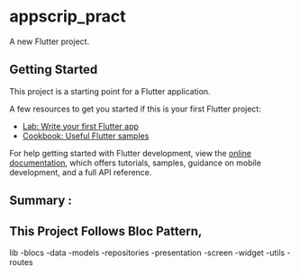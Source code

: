 # appscrip_pract

A new Flutter project.

## Getting Started

This project is a starting point for a Flutter application.

A few resources to get you started if this is your first Flutter project:

- [Lab: Write your first Flutter app](https://docs.flutter.dev/get-started/codelab)
- [Cookbook: Useful Flutter samples](https://docs.flutter.dev/cookbook)

For help getting started with Flutter development, view the
[online documentation](https://docs.flutter.dev/), which offers tutorials,
samples, guidance on mobile development, and a full API reference.

Summary : 
-----------------------------------------------------
This Project Follows Bloc Pattern,
-----------------------------------------------------
lib
 -blocs
 -data
   -models
   -repositories
 -presentation
   -screen
   -widget
 -utils
 -routes




